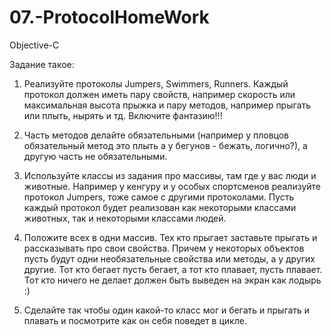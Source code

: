 # 07.-ProtocolHomeWork
Objective-C

Задание такое:
1. Реализуйте протоколы Jumpers, Swimmers, Runners. Каждый протокол должен иметь пару свойств, например скорость или максимальная высота прыжка и пару методов, например прыгать или плыть, нырять и тд. Включите фантазию!!!

2. Часть методов делайте обязательными (например у пловцов обязательный метод это плыть а у бегунов - бежать, логично?), а другую часть не обязательными.

3. Используйте классы из задания про массивы, там где у вас люди и животные. Например у кенгуру и у особых спортсменов реализуйте протокол Jumpers, тоже самое с другими протоколами. Пусть каждый протокол будет реализован как некоторыми классами животных, так и некоторыми классами людей.

4. Положите всех в одни массив. Тех кто прыгает заставьте прыгать и рассказывать про свои свойства. Причем у некоторых объектов пусть будут одни необязательные свойства или методы, а у других другие. Тот кто бегает пусть бегает, а тот кто плавает, пусть плавает. Тот кто ничего не делает должен быть выведен на экран как лодырь :)

5. Сделайте так чтобы один какой-то класс мог и бегать и прыгать и плавать и посмотрите как он себя поведет в цикле.
